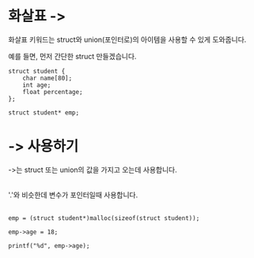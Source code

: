 # 화살표 ->

화살표 키워드는 struct와 union(포인터로)의 아이템을 사용할 수 있게 도와줍니다.

예를 들면, 먼저 간단한 struct 만들겠습니다.

```
struct student {
    char name[80];
    int age;
    float percentage;
};

struct student* emp;
```

# -> 사용하기

->는 struct 또는 union의 값을 가지고 오는데 사용합니다.<br><br>

'.'와 비슷한데 변수가 포인터일때 사용합니다.<br><br>

```
emp = (struct student*)malloc(sizeof(struct student));

emp->age = 18;

printf("%d", emp->age);
```

